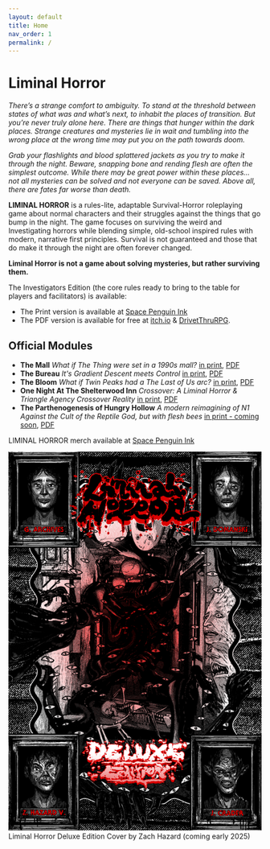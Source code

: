 ```yaml
---
layout: default
title: Home
nav_order: 1
permalink: /
---
```



# Liminal Horror

*There’s a strange comfort to ambiguity. To stand at the threshold between states of what was and what’s next, to inhabit the places of transition. But you’re never truly alone here. There are things that hunger within the dark places. Strange creatures and mysteries lie in wait and tumbling into the wrong place at the wrong time may put you on the path towards doom.*

*Grab your flashlights and blood splattered jackets as you try to make it through the night. Beware, snapping bone and rending flesh are often the simplest outcome. While there may be great power within these places… not all mysteries can be solved and not everyone can be saved. Above all, there are fates far worse than death.*

**LIMINAL HORROR** is a rules-lite, adaptable Survival-Horror roleplaying game about normal characters and their struggles against the things that go bump in the night. The game focuses on surviving the weird and Investigating horrors while blending simple, old-school inspired rules with modern, narrative first principles. Survival is not guaranteed and those that do make it through the night are often forever changed.

**Liminal Horror is not a game about solving mysteries, but rather surviving them.**

The Investigators Edition (the core rules ready to bring to the table for players and facilitators) is available:
- The Print version is available at [Space Penguin Ink](https://spacepenguin.ink/collections/liminal-horror/products/liminal-horror-investigators)
- The PDF version is available for free at [itch.io](https://goblinarchives.itch.io/liminal-horror) & [DrivetThruRPG](https://www.drivethrurpg.com/en/product/366656/liminal-horror-investigators).

## Official Modules
- **The Mall** *What if The Thing were set in a 1990s mall?* [in print](https://www.exaltedfuneral.com/collections/free-rpg-iv-the-funeral-chapter-ef-exclusives/products/the-mall), [PDF](https://goblinarchives.itch.io/the-mall)
- **The Bureau** *It's Gradient Descent meets Control*  [in print](https://www.exaltedfuneral.com/collections/free-rpg-iv-the-funeral-chapter-ef-exclusives/products/the-bureau), [PDF](https://goblinarchives.itch.io/the-bureau)
- **The Bloom** *What if Twin Peaks had a The Last of Us arc?* [in print](https://spacepenguin.ink/collections/liminal-horror/products/the-bloom), [PDF](https://goblinarchives.itch.io/the-bloom)
- **One Night At The Shelterwood Inn** *Crossover: A Liminal Horror & Triangle Agency Crossover Reality* [in print](https://spacepenguin.ink/products/one-night-at-the-shelterwood-inn), [PDF](https://unenthuser.itch.io/one-night)
- **The Parthenogenesis of Hungry Hollow** *A modern reimagining of N1 Against the Cult of the Reptile God, but with flesh bees* [in print - coming soon](), [PDF](https://goblinarchives.itch.io/the-parthenogenesis-of-hungry-hollow)

LIMINAL HORROR merch available at [Space Penguin Ink](https://spacepenguin.ink/collections/liminal-horror)

![image](/img/LH.png)
Liminal Horror Deluxe Edition Cover by Zach Hazard (coming early 2025)
